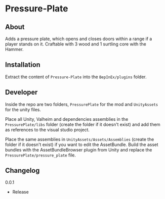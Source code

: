 # Pressure-Plate
## About
Adds a pressure plate, which opens and closes doors within a range if a player stands on it.
Craftable with 3 wood and 1 surtling core with the Hammer.

## Installation
Extract the content of `Pressure-Plate` into the `BepInEx/plugins` folder.


## Developer
Inside the repo are two folders, `PressurePlate` for the mod and `UnityAssets` for the unity files.


Place all Unity, Valheim and dependencies assemblies in the `PressurePlate/libs` folder (create the folder if it doesn't exist) and add them as references to the visual studio project.

Place the same assemblies in `UnityAssets/Assets/Assemblies` (create the folder if it doesn't exist) if you want to edit the AssetBundle. Build the asset bundles with the AssetBundleBrowser plugin from Unity and replace the `PressurePlate/pressure_plate` file.

## Changelog
0.0.1
* Release

